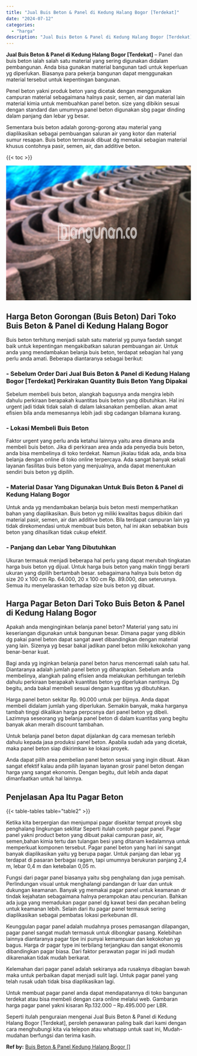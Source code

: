 ```yaml
---
title: "Jual Buis Beton & Panel di Kedung Halang Bogor [Terdekat]"
date: "2024-07-12"
categories: 
  - "harga"
description: "Jual Buis Beton & Panel di Kedung Halang Bogor [Terdekat]. Seperti itulah penguraian mengenai Jual Buis Beton & Panel di Kedung Halang Bogor [Terdekat], pe..."
---
```


**Jual Buis Beton & Panel di Kedung Halang Bogor \[Terdekat\]** – Panel dan buis beton ialah salah satu material yang sering digunakan didalam pembangunan. Anda bisa gunakan material bangunan tadi untuk keperluan yg diperlukan. Biasanya para pekerja bangunan dapat menggunakan material tersebut untuk kepentingan bangunan.

Penel beton yakni produk beton yang dicetak dengan menggunakan campuran material sebagaimana halnya pasir, semen, air dan material lain material kimia untuk membuahkan panel beton. size yang dibikin sesuai dengan standard dan umumnya panel beton digunakan sbg pagar dinding dalam panjang dan lebar yg besar.

Sementara buis beton adalah gorong-gorong atau material yang diaplikasikan sebagai pembuangan saluran air yang kotor dan material sumur resapan. Buis beton termasuk dibuat dg memakai sebagian material khusus contohnya pasir, semen, air, dan additive beton.

{{< toc >}}

![Jual Buis Beton & Panel di Kedung Halang Bogor [Terdekat]](/images/jual-panel-buis-beton-murah-15.png)

## Harga Beton Gorongan (Buis Beton) Dari Toko Buis Beton & Panel di Kedung Halang Bogor

Buis beton terhitung menjadi salah satu material yg punya faedah sangat baik untuk kepentingan mengakibatkan saluran pembuangan air. Untuk anda yang mendambakan belanja buis beton, terdapat sebagian hal yang perlu anda amati. Beberapa diantaranya sebagai berikut:

### \- Sebelum Order Dari Jual Buis Beton & Panel di Kedung Halang Bogor \[Terdekat\] Perkirakan Quantity Buis Beton Yang Dipakai

Sebelum membeli buis beton, alangkah bagusnya anda mengira lebih dahulu perkiraan berapakah kuantitas buis beton yang dibutuhkan. Hal ini urgent jadi tidak tidak salah di dalam laksanakan pembelian. akan amat efisien bila anda memesannya lebih jadi sbg cadangan bilamana kurang.

### \- Lokasi Membeli Buis Beton

Faktor urgent yang perlu anda ketahui lainnya yaitu area dimana anda membeli buis beton. Jika di perkiraan area anda ada penyedia buis beton, anda bisa membelinya di toko terdekat. Namun jikalau tidak ada, anda bisa belanja dengan online di toko online terpercaya. Ada sangat banyak sekali layanan fasilitas buis beton yang menjualnya, anda dapat menentukan sendiri buis beton yg dipilih.

### \- Material Dasar Yang Digunakan Untuk Buis Beton & Panel di Kedung Halang Bogor

Untuk anda yg mendambakan belanja buis beton mesti memperhatikan bahan yang diaplikasikan. Buis beton yg miliki kwalitas bagus dibikin dari material pasir, semen, air dan additive beton. Bila terdapat campuran lain yg tidak direkomendasi untuk membuat buis beton, hal ini akan sebabkan buis beton yang dihasilkan tidak cukup efektif.

### \- Panjang dan Lebar Yang Dibutuhkan

Ukuran termasuk menjadi beberapa hal perlu yang dapat merubah tingkatan harga buis beton yg dijual. Untuk harga buis beton yang makin tinggi berarti ukuran yang dipilih bertambah besar. sebagaimana halnya buis beton dg size 20 x 100 cm Rp. 64.000, 20 x 100 cm Rp. 89.000, dan seterusnya. Semua itu menyelaraskan terhadap size buis beton yg dibuat.

## Harga Pagar Beton Dari Toko Buis Beton & Panel di Kedung Halang Bogor

Apakah anda menginginkan belanja panel beton? Material yang satu ini keseriangan digunakan untuk bangunan besar. Dimana pagar yang dibikin dg pakai panel beton dapat sangat awet dibandingkan dengan material yang lain. Sizenya yg besar bakal jadikan panel beton miliki kekokohan yang benar-benar kuat.

Bagi anda yg inginkan belanja panel beton harus mencermati salah satu hal. Diantaranya adalah jumlah panel beton yg diharapkan. Sebelum anda membelinya, alangkah paling efisien anda melakukan perhitungan terlebih dahulu perkiraan berapakah kuantitas beton yg diperlukan nantinya. Dg begitu, anda bakal membeli sesuai dengan kuantitas yg dibutuhkan.

Harga panel beton sekitar Rp. 90.000 untuk per bijinya. Anda dapat membeli didalam jumlah yang diperlukan. Semakin banyak, maka harganya tambah tinggi dikalikan harga perpcsnya dari panel beton yg dibeli. Lazimnya seseorang yg belanja panel beton di dalam kuantitas yang begitu banyak akan meraih discount tambahan.

Untuk belanja panel beton dapat dijalankan dg cara memesan terlebih dahulu kepada jasa produksi panel beton. Apabila sudah ada yang dicetak, maka panel beton siap dikirimkan ke lokasi proyek.

Anda dapat pilih area pembelian panel beton sesuai yang ingin dibuat. Akan sangat efektif kalau anda pilih layanan layanan grosir panel beton dengan harga yang sangat ekonomis. Dengan begitu, duit lebih anda dapat dimanfaatkan untuk hal lainnya.

## Penjelasan Apa Itu Pagar Beton

{{< table-tables table="table2" >}}

Ketika kita berpergian dan menjumpai pagar disekitar tempat proyek sbg penghalang lingkungan seklitar Seperti itulah contoh pagar panel. Pagar panel yakni product beton yang dibuat pakai campuran pasir, air, semen,bahan kimia tertu dan tulangan besi yang ditanam kedalamnya untuk memperkuat komponen tersebut. Pagar panel beton yang hari ini sangat banyak diaplikasikan yaitu yg berupa pagar. Untuk panjang dan lebar yg terdapat di pasaran berbagai ragam, tapi umumnya berukuran panjang 2,4 m, lebar 0,4 m dan ketebalan 0,05 m.

Fungsi dari pagar panel biasanya yaitu sbg penghalang dan juga pemisah. Perlindungan visual untuk menghalangi pandangan dr luar dan untuk dukungan keamanan. Banyak yg memakai pagar panel untuk keamanan dr tindak kejahatan sebagaimana halnya perampokan atau pencurian. Bahkan ada juga yang memadukan pagar panel dg kawat besi dan pecahan beling untuk keamanan lebih. Selain dari itu pagar panel termasuk sering diaplikasikan sebagai pembatas lokasi perkebunan dll.

Keunggulan pagar panel adalah mudahnya proses pemasangan dilapangan, pagar panel sangat mudah termasuk untuk dibongkar pasang. Kelebihan lainnya diantaranya pagar tipe ini punyai kemampuan dan kekokohan yg bagus. Harga dr pagar type ini terbilang terjangkau dan sangat ekonomis dibandingkan pagar biasa. Dari faktor perawatan pagar ini jadi mudah dikarenakan tidak mudah berkarat.

Kelemahan dari pagar panel adalah sekiranya ada rusaknya dibagian bawah maka untuk perbaikan dapat menjadi sulit lagi. Untuk pagar panel yang telah rusak udah tidak bisa diaplikasikan lagi.

Untuk membuat pagar panel anda dapat mendapatannya di toko bangunan terdekat atau bisa membeli dengan cara online melalui web. Gambaran harga pagar panel yakni kisaran Rp.132.000 – Rp.495.000 per LBR.

Seperti itulah penguraian mengenai Jual Buis Beton & Panel di Kedung Halang Bogor \[Terdekat\], peroleh penawaran paling baik dari kami dengan cara menghubungi kita via telepon atau whatsapp untuk saat ini, Mudah-mudahan berfungsi dan terima kasih.

**Ref by:** [Buis Beton & Panel Kedung Halang Bogor []](https://id.wikipedia.org/wiki/Buis)
